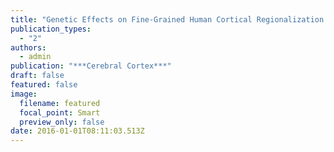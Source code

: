 ```yaml
---
title: "Genetic Effects on Fine-Grained Human Cortical Regionalization. "
publication_types:
  - "2"
authors:
  - admin
publication: "***Cerebral Cortex***"
draft: false
featured: false
image:
  filename: featured
  focal_point: Smart
  preview_only: false
date: 2016-01-01T08:11:03.513Z
---
```

